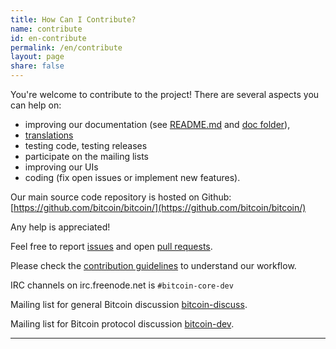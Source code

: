 ```yaml
---
title: How Can I Contribute?
name: contribute
id: en-contribute
permalink: /en/contribute
layout: page
share: false
---
```


You're welcome to contribute to the project! There are several aspects you can help on:

  - improving our documentation (see [README.md][1] and [doc folder][2]),
  - [translations][3]
  - testing code, testing releases
  - participate on the mailing lists
  - improving our UIs
  - coding (fix open issues or implement new features).

Our main source code repository is hosted on Github: [https://github.com/bitcoin/bitcoin/](https://github.com/bitcoin/bitcoin/)

Any help is appreciated!

Feel free to report [issues][4] and open [pull requests][5].

Please check the [contribution guidelines][6] to understand our workflow.

IRC channels on irc.freenode.net is `#bitcoin-core-dev`

Mailing list for general Bitcoin discussion [bitcoin-discuss][7].

Mailing list for Bitcoin protocol discussion [bitcoin-dev][8].

<hr>

[1]: https://github.com/bitcoin/bitcoin/blob/master/README.md
[2]: https://github.com/bitcoin/bitcoin/tree/master/doc
[3]: https://github.com/bitcoin/bitcoin/blob/master/doc/translation_process.md
[4]: https://github.com/bitcoin/bitcoin/issues
[5]: https://github.com/bitcoin/bitcoin/pulls
[6]: https://github.com/bitcoin/bitcoin/blob/master/CONTRIBUTING.md
[7]: http://lists.linuxfoundation.org/mailman/listinfo/bitcoin-discuss
[8]: http://lists.linuxfoundation.org/mailman/listinfo/bitcoin-dev

